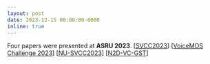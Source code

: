 ```yaml
---
layout: post
date: 2023-12-15 00:00:00-0000
inline: true
---
```


Four papers were presented at **ASRU 2023**. [[SVCC2023](https://arxiv.org/abs/2306.14422)] [[VoiceMOS Challenge 2023](https://arxiv.org/abs/2310.02640)] [[NU-SVCC2023](https://arxiv.org/abs/2310.05203)] [[N2D-VC-GST](https://arxiv.org/abs/2310.02570)]